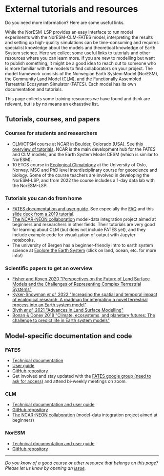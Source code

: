 # External tutorials and resources

Do you need more information? Here are some useful links.

While the NorESM-LSP provides an easy interface to run model experiments with the NorESM-CLM-FATES model, interpreting the results and setting up high-quality simulations can be time-consuming and requires specialist knowledge about the models and theoretical knowledge of Earth System science. Here we collect some useful links to tutorials and other resources where you can learn more. If you are new to modelling but want to publish something, it might be a good idea to reach out to someone who is more familiar with the models to find collaborators on your project. The model framework consists of the Norwegian Earth System Model (NorESM), the Community Land Model (CLM), and the Functionally Assembled Terrestrial Ecosystem Simulator (FATES). Each model has its own documentation and tutorials.

This page collects some training resources we have found and think are relevant, but is by no means an exhaustive list.

## Tutorials, courses, and papers

### Courses for students and researchers

- CLM/CTSM course at NCAR in Boulder, Colorado (USA). See [this overview of tutorials](https://www.cesm.ucar.edu/events/tutorials/). NCAR is the main development hub for the FATES and CLM models, and the Earth System Model CESM (which is similar to NorESM). 
- 10 ETCS course in [Ecological Climatology](https://www.uio.no/studier/emner/matnat/geofag/GEO5915/) at the University of Oslo, Norway. MSC and PhD level interdisciplinary course for geoscience and biology. Some of the course teachers are involved in developing the NorESM-LSP, and from 2022 the course includes a 1-day data lab with the NorESM-LSP.

### Tutorials you can do from home

- [FATES documentation and user guide](https://fates-users-guide.readthedocs.io/en/latest/index.html). See especially the [FAQ](https://fates-users-guide.readthedocs.io/en/latest/user/faq.html) and this [slide deck from a 2019 tutorial](https://docs.google.com/presentation/d/1kztSENcOOw54XpjDCebcOLWciC8kqJegkMJGnuQKisI/edit).
- [The NCAR-NEON collaboration](https://ncar.github.io/NEON-visualization/) model-data integration project aimed at beginners and researchers in other fields. Their tutorials are very good for learning about CLM (but does not include FATES yet), and they include example code for visualization of output with Jupyter notebooks.
- The university of Bergen has a beginner-friendly intro to earth system science at [Explore the Earth System](https://expearth.uib.no/#post-8) (click on land, ocean, etc. for more info!)

### Scientific papers to get an overview

- [Fisher and Koven 2020 "Perspectives on the Future of Land Surface Models and the Challenges of Representing Complex Terrestrial Systems"](https://doi.org/10.1029/2018MS001453)
- [Kyker-Snowman *et al.* 2022 "Increasing the spatial and temporal impact of ecological research: A roadmap for integrating a novel terrestrial process into an Earth system model"](https://doi.org/10.1111/gcb.15894)
- [Blyth *et al.* 2021 "Advances in Land Surface Modelling"](https://link.springer.com/article/10.1007/s40641-021-00171-5)
- [Bonan & Doney 2018 "Climate, ecosystems, and planetary futures: The challenge to predict life in Earth system models"](https://doi.org/10.1126/science.aam8328)

## Model-specific documentation and code

### FATES

- [Technical documentation](https://fates-users-guide.readthedocs.io/projects/tech-doc/en/stable/)
- [User guide](https://fates-users-guide.readthedocs.io/en/latest/)
- [GitHub repository](https://github.com/NGEET/fates)
- Get involved and stay updated with the [FATES google group (need to ask for access)](https://groups.google.com/g/fates_model) and attend bi-weekly meetings on zoom.

### CLM

- [Technical documentation and user guide](https://escomp.github.io/ctsm-docs/versions/master/html/)
- [GitHub repository](https://github.com/ESCOMP/CTSM)
- [The NCAR-NEON collaboration](https://ncar.github.io/NEON-visualization/) (model-data integration project aimed at beginners)

### NorESM

- [Technical documentation and user guide](https://noresm-docs.readthedocs.io/en/latest/)
- [GitHub repository](https://github.com/NorESMhub/NorESM)

************************************

*Do you know of a good course or other resource that belongs on this page? Please let us know by opening an [issue](https://github.com/NorESMhub/noresm-land-sites-platform/issues).*
